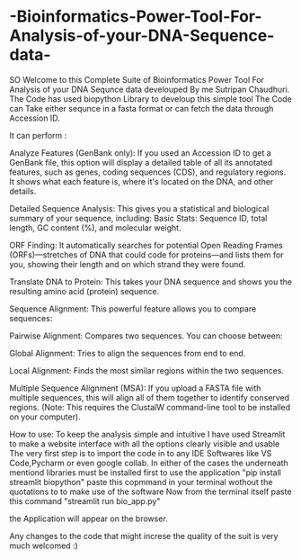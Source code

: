 # -Bioinformatics-Power-Tool-For-Analysis-of-your-DNA-Sequence-data-
SO Welcome to this Complete Suite of Bioinformatics Power Tool For Analysis of your DNA Sequnce data 
develouped By me Sutripan Chaudhuri. The Code has used biopython Library to develoup this simple tool 
The Code can Take either sequnce in a fasta format or can fetch the data through Accession ID.

It can perform :

Analyze Features (GenBank only): If you used an Accession ID to get a GenBank file, 
this option will display a detailed table of all its annotated features, such as genes, coding sequences (CDS), 
and regulatory regions. It shows what each feature is, where it's located on the DNA, and other details.

Detailed Sequence Analysis: This gives you a statistical and biological summary of your sequence, including:
Basic Stats: Sequence ID, total length, GC content (%), and molecular weight.

ORF Finding: It automatically searches for potential Open Reading 
Frames (ORFs)—stretches of DNA that could code for proteins—and lists them for you, showing their length and on which strand they were found.

Translate DNA to Protein: This takes your DNA sequence and shows you the resulting amino acid (protein) sequence.

Sequence Alignment: This powerful feature allows you to compare sequences:

Pairwise Alignment: Compares two sequences. You can choose between:

Global Alignment: Tries to align the sequences from end to end.

Local Alignment: Finds the most similar regions within the two sequences.

Multiple Sequence Alignment (MSA): If you upload a FASTA file with multiple sequences, 
this will align all of them together to identify conserved regions. (Note: This requires the ClustalW command-line tool to be installed on your computer).


How to use:
To keep the analysis simple and intuitive I have used Streamlit to make a website interface with all the options clearly visible and usable 
The very first step is to import the code in to any IDE Softwares like VS Code,Pycharm or even google collab. In either of the cases the underneath mentiond libraries must be 
installed first to use the application
"pip install streamlit biopython" paste this copmmand in your terminal wothout the quotations to to make use of the software
Now from the terminal itself paste this command "streamlit run bio_app.py"

the Application will appear on the browser.

Any changes to the code that might increse the quality of the suit is very much welcomed :)
